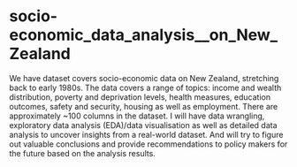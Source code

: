 # socio-economic_data_analysis__on_New_Zealand

We have dataset covers socio-economic data on New Zealand, stretching back to early 1980s. The data covers a range of topics: income and wealth distribution, poverty and deprivation levels, health measures, education outcomes, safety and security, housing as well as employment. There are approximately ~100 columns in the dataset. I will have data wrangling, exploratory data analysis (EDA)/data visualisation as well as detailed data analysis to uncover insights from a real-world dataset. And will try to figure out valuable conclusions and provide recommendations to policy makers for the future based on the analysis results.
